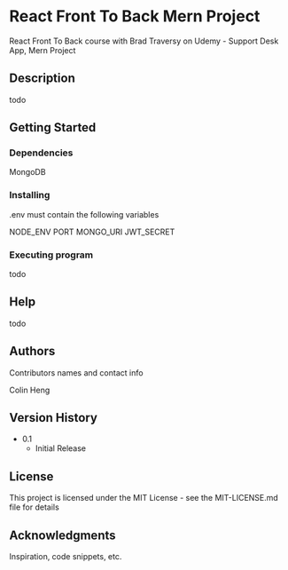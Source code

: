 # React Front To Back Mern Project

React Front To Back course with Brad Traversy on Udemy - Support Desk App, Mern
Project

## Description

todo

## Getting Started

### Dependencies

MongoDB

### Installing

.env must contain the following variables

NODE_ENV PORT MONGO_URI JWT_SECRET

### Executing program

todo

## Help

todo

## Authors

Contributors names and contact info

Colin Heng

## Version History

- 0.1
  - Initial Release

## License

This project is licensed under the MIT License - see the MIT-LICENSE.md file for
details

## Acknowledgments

Inspiration, code snippets, etc.
